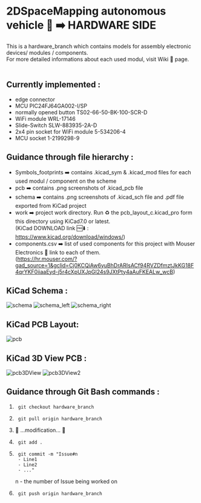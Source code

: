 # 2DSpaceMapping autonomous vehicle 🚗 ➡️ HARDWARE SIDE

This is a hardware_branch which contains models for assembly electronic devices/ modules / components. <br />
For more detailed informations about each used modul, visit Wiki 📜 page. <br />
 <br />
## Currently implemented :
  - edge connector
  - MCU PIC24FJ64GA002-I/SP
  - normally opened button TS02-66-50-BK-100-SCR-D
  - WiFi module WRL-17146
  - Slide-Switch SLW-883935-2A-D
  - 2x4 pin socket for WiFi module 5-534206-4
  - MCU socket 1-2199298-9

## Guidance through file hierarchy :
  - Symbols_footprints ➡️ contains .kicad_sym & .kicad_mod files for each used modul / component on the scheme
  - pcb ➡️  contains .png screenshots of .kicad_pcb file
  - schema ➡️  contains .png screenshots of .kicad_sch file and .pdf file exported from KiCad project
  - work ➡️  project work directory. Run ♻️ the pcb_layout_c.kicad_pro form this directory using KiCad7.0 or latest. <br /> (KiCad DOWNLOAD link 🆓⬇️ : https://www.kicad.org/download/windows/)
  - components.csv ➡️ list of used components for this project with Mouser Electronics 🐁 link to each of them. <br /> (https://hr.mouser.com/?gad_source=1&gclid=Cj0KCQiAw6yuBhDrARIsACf94RVZDfmztJkKG18F4qrYKF0iiaaEyd-j5r4cXpUXJpGI24s9JXtPty4aAuFKEALw_wcB)

## KiCad Schema : 
![schema](https://github.com/codeandrelax/2DSpaceMapping_C/assets/93439549/00e11fdd-a0b7-4c42-8b14-3522711066e8)
![schema_left](https://github.com/codeandrelax/2DSpaceMapping_C/assets/93439549/0deb4d70-5c87-4875-b34a-4d397c3f7102)
![schema_right](https://github.com/codeandrelax/2DSpaceMapping_C/assets/93439549/4b538655-138f-4aef-9f1a-e5aa8712c403)

## KiCad PCB Layout: 
![pcb](https://github.com/codeandrelax/2DSpaceMapping_C/assets/93439549/eeb37cc5-fcc2-4e45-8c88-24110b1537c6)

## KiCad 3D View PCB :
![pcb3DView](https://github.com/codeandrelax/2DSpaceMapping_C/assets/93439549/d5eb5ec8-2347-498e-a60c-c8bc70bcaa2a)
![pcb3DView2](https://github.com/codeandrelax/2DSpaceMapping_C/assets/93439549/098549f3-3b63-4a49-ba1d-3b6bb78fdfd7)

## Guidance through Git Bash commands :
1. 		git checkout hardware_branch
2. 		git pull origin hardware_branch
3. 🚧 ...modification... 🚧
4. 		git add .
5. 		git commit -m "Issue#n
   		- Line1
   		- Line2
   		- ..."
     n  - the number of Issue being worked on
7. 		git push origin hardware_branch

